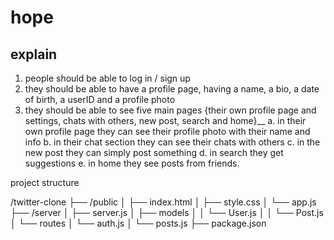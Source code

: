 # hope
explain
---------------------------------------------------
1. people should be able to log in / sign up
2. they should be able to have a profile page, having a name, a bio, a date of birth, a userID and a profile photo
3. they should be able to see five main pages {their own profile page and settings, chats with others, new post, search and home}__
   a. in their own profile page they can see their profile photo with their name and info
   b. in their chat section they can see their chats with others
   c. in the new post they can simply post something
   d. in search they get suggestions
   e. in home they see posts from friends.


project structure

/twitter-clone
  ├── /public
  │   ├── index.html
  │   ├── style.css
  │   └── app.js
  ├── /server
  │   ├── server.js
  │   ├── models
  │   │   └── User.js
  │   │   └── Post.js
  │   └── routes
  │       └── auth.js
  │       └── posts.js
  ├── package.json
